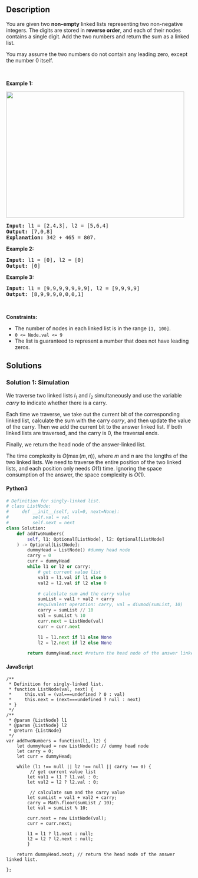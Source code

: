 ## Description

<!-- description:start -->

<p>You are given two <strong>non-empty</strong> linked lists representing two non-negative integers. The digits are stored in <strong>reverse order</strong>, and each of their nodes contains a single digit. Add the two numbers and return the sum&nbsp;as a linked list.</p>

<p>You may assume the two numbers do not contain any leading zero, except the number 0 itself.</p>

<p>&nbsp;</p>
<p><strong class="example">Example 1:</strong></p>
<img alt="" src="https://fastly.jsdelivr.net/gh/doocs/leetcode@main/solution/0000-0099/0002.Add%20Two%20Numbers/images/addtwonumber1.jpg" style="width: 483px; height: 342px;" />
<pre>
<strong>Input:</strong> l1 = [2,4,3], l2 = [5,6,4]
<strong>Output:</strong> [7,0,8]
<strong>Explanation:</strong> 342 + 465 = 807.
</pre>

<p><strong class="example">Example 2:</strong></p>

<pre>
<strong>Input:</strong> l1 = [0], l2 = [0]
<strong>Output:</strong> [0]
</pre>

<p><strong class="example">Example 3:</strong></p>

<pre>
<strong>Input:</strong> l1 = [9,9,9,9,9,9,9], l2 = [9,9,9,9]
<strong>Output:</strong> [8,9,9,9,0,0,0,1]
</pre>

<p>&nbsp;</p>
<p><strong>Constraints:</strong></p>

<ul>
	<li>The number of nodes in each linked list is in the range <code>[1, 100]</code>.</li>
	<li><code>0 &lt;= Node.val &lt;= 9</code></li>
	<li> The list is guaranteed to represent a number that does not have leading zeros.</li>
</ul>

<!-- description:end -->

## Solutions

<!-- solution:start -->

### Solution 1: Simulation

We traverse two linked lists $l_1$ and $l_2$ simultaneously and use the variable $carry$ to indicate whether there is a carry.

Each time we traverse, we take out the current bit of the corresponding linked list, calculate the sum with the carry $carry$, and then update the value of the carry. Then we add the current bit to the answer linked list. If both linked lists are traversed, and the carry is $0$, the traversal ends.

Finally, we return the head node of the answer-linked list.

The time complexity is $O(\max (m, n))$, where $m$ and $n$ are the lengths of the two linked lists. We need to traverse the entire position of the two linked lists, and each position only needs $O(1)$ time. Ignoring the space consumption of the answer, the space complexity is $O(1)$.

<!-- tabs:start -->

#### Python3

```python
# Definition for singly-linked list.
# class ListNode:
#     def __init__(self, val=0, next=None):
#         self.val = val
#         self.next = next
class Solution:
    def addTwoNumbers(
        self, l1: Optional[ListNode], l2: Optional[ListNode]
    ) -> Optional[ListNode]:
        dummyHead = ListNode() #dummy head node
        carry = 0 
        curr = dummyHead
        while l1 or l2 or carry:
            # get current value list
            val1 = l1.val if l1 else 0
            val2 = l2.val if l2 else 0

            # calculate sum and the carry value
            sumList = val1 + val2 + carry
            #equivalent operation: carry, val = divmod(sumList, 10)
            carry = sumList // 10
            val = sumList % 10
            curr.next = ListNode(val)
            curr = curr.next

            l1 = l1.next if l1 else None
            l2 = l2.next if l2 else None

        return dummyHead.next #return the head node of the answer linked list.

```

#### JavaScript

```
/**
 * Definition for singly-linked list.
 * function ListNode(val, next) {
 *     this.val = (val===undefined ? 0 : val)
 *     this.next = (next===undefined ? null : next)
 * }
 */
/**
 * @param {ListNode} l1
 * @param {ListNode} l2
 * @return {ListNode}
 */
var addTwoNumbers = function(l1, l2) {
    let dummyHead = new ListNode(); // dummy head node
    let carry = 0;
    let curr = dummyHead;

    while (l1 !== null || l2 !== null || carry !== 0) {
         // get current value list
        let val1 = l1 ? l1.val : 0;
        let val2 = l2 ? l2.val : 0;

         // calculate sum and the carry value
        let sumList = val1 + val2 + carry;
        carry = Math.floor(sumList / 10);
        let val = sumList % 10;

        curr.next = new ListNode(val);
        curr = curr.next;

        l1 = l1 ? l1.next : null;
        l2 = l2 ? l2.next : null;
        }

    return dummyHead.next; // return the head node of the answer linked list.
    
};
```
